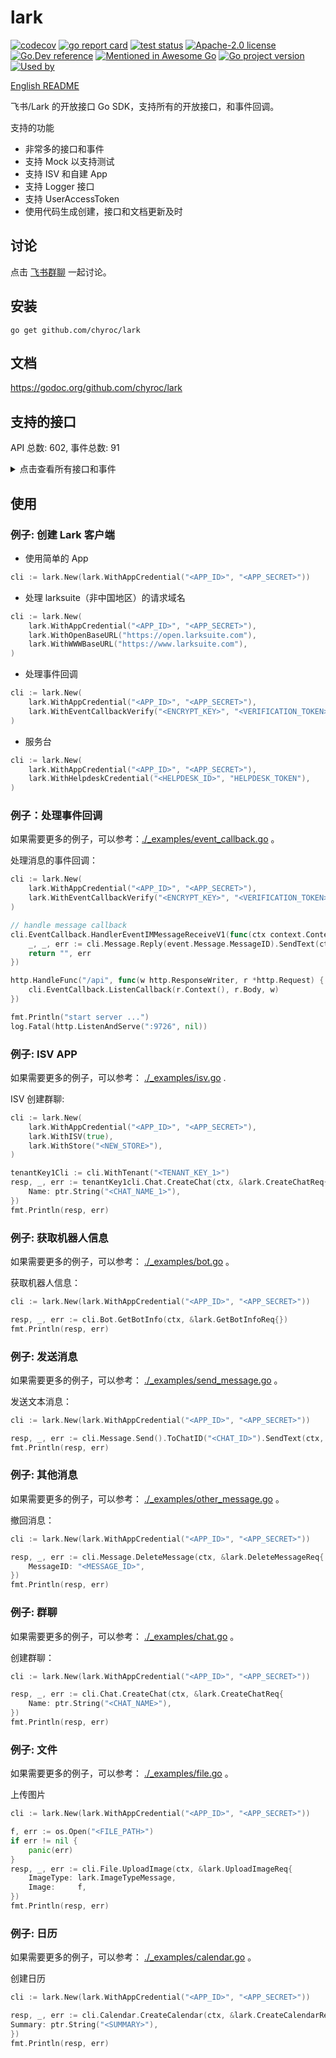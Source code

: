 # lark

[![codecov](https://codecov.io/gh/chyroc/lark/branch/master/graph/badge.svg?token=Z73T6YFF80)](https://codecov.io/gh/chyroc/lark)
[![go report card](https://goreportcard.com/badge/github.com/chyroc/lark "go report card")](https://goreportcard.com/report/github.com/chyroc/lark)
[![test status](https://github.com/chyroc/lark/actions/workflows/test.yml/badge.svg)](https://github.com/chyroc/lark/actions)
[![Apache-2.0 license](https://img.shields.io/badge/License-Apache%202.0-brightgreen.svg)](https://opensource.org/licenses/Apache-2.0)
[![Go.Dev reference](https://img.shields.io/badge/go.dev-reference-blue?logo=go&logoColor=white)](https://pkg.go.dev/github.com/chyroc/lark)
[![Mentioned in Awesome Go](https://awesome.re/mentioned-badge.svg)](https://github.com/avelino/awesome-go)
[![Go project version](https://badge.fury.io/go/github.com%2Fchyroc%2Flark.svg)](https://badge.fury.io/go/github.com%2Fchyroc%2Flark)
[![Used by](https://github-used-by.chyroc.cn/chyroc/lark.svg)]()

[English README](./README.md)

飞书/Lark 的开放接口 Go SDK，支持所有的开放接口，和事件回调。

支持的功能

- 非常多的接口和事件
- 支持 Mock 以支持测试
- 支持 ISV 和自建 App
- 支持 Logger 接口
- 支持 UserAccessToken
- 使用代码生成创建，接口和文档更新及时

## 讨论

⁣点击 [飞书群聊](https://applink.feishu.cn/client/chat/chatter/add_by_link?link_token=985n4cf0-70d7-444c-909f-98885892c233) 一起讨论。

## 安装

```shell
go get github.com/chyroc/lark
```

## 文档

https://godoc.org/github.com/chyroc/lark

## 支持的接口

API 总数: 602, 事件总数: 91

<details>
  <summary>
    点击查看所有接口和事件
  </summary>

- ACS
  - GetACSAccessRecordList
  - GetACSAccessRecordPhoto
  - GetACSDeviceList
  - GetACSUser
  - GetACSUserFace
  - GetACSUserList
  - UpdateACSUser
  - UpdateACSUserFace
- AI
  - DetectTextLanguage
  - RecognizeBasicImage
  - RecognizeSpeechFile
  - RecognizeSpeechStream
  - TranslateText
- Admin
  - AdminResetPassword
  - GetAdminDeptStats
  - GetAdminUserStats
- AppLink
  - OpenBot
  - OpenCalender
  - OpenCalenderAccount
  - OpenCalenderEventCreate
  - OpenCalenderView
  - OpenChat
  - OpenDocs
  - OpenLark
  - OpenMiniProgram
  - OpenSSOLogin
  - OpenScan
  - OpenTask
  - OpenTaskCreate
  - OpenTaskDetail
  - OpenTaskTab
  - OpenWebApp
  - OpenWebURL
- Application
  - CheckUserIsInApplicationPaidScope
  - GetApplication
  - GetApplicationAppAdminUserList
  - GetApplicationAppList
  - GetApplicationAppVisibility
  - GetApplicationFeedbackList
  - GetApplicationOrder
  - GetApplicationOrderList
  - GetApplicationUnderAuditList
  - GetApplicationUsageOverview
  - GetApplicationUsageTrend
  - GetApplicationUserAdminScope
  - GetApplicationUserVisibleApp
  - GetApplicationVersion
  - IsApplicationUserAdmin
  - UpdateApplication
  - UpdateApplicationAppVisibility
  - UpdateApplicationFeedback
  - UpdateApplicationVersion
- Approval
  - AddApprovalInstanceSign
  - ApproveApprovalInstance
  - CancelApprovalInstance
  - CheckApprovalExternalInstance
  - CreateApproval
  - CreateApprovalCarbonCopy
  - CreateApprovalExternalApproval
  - CreateApprovalExternalInstance
  - CreateApprovalInstance
  - GetApproval
  - GetApprovalExternalList
  - GetApprovalInstance
  - GetApprovalInstanceList
  - GetApprovalUserTaskList
  - PreviewApprovalInstance
  - RejectApprovalInstance
  - RollbackApprovalInstance
  - SearchApprovalCarbonCopy
  - SearchApprovalInstance
  - SearchApprovalTask
  - SendApprovalMessage
  - SubscribeApprovalSubscription
  - TransferApprovalInstance
  - UnsubscribeApprovalSubscription
  - UpdateApprovalMessage
  - UploadApprovalFile
- Attendance
  - BatchCreateAttendanceUserDailyShift
  - BatchCreateAttendanceUserFlow
  - BatchGetAttendanceUserFlow
  - CreateAttendanceGroup
  - CreateAttendanceShift
  - CreateAttendanceUserApproval
  - CreateAttendanceUserTaskRemedy
  - DeleteAttendanceGroup
  - DeleteAttendanceShift
  - DownloadAttendanceFile
  - GetAttendanceGroup
  - GetAttendanceGroupList
  - GetAttendanceShift
  - GetAttendanceShiftDetail
  - GetAttendanceShiftList
  - GetAttendanceUserApproval
  - GetAttendanceUserDailyShift
  - GetAttendanceUserFlow
  - GetAttendanceUserSettingList
  - GetAttendanceUserStatsData
  - GetAttendanceUserStatsField
  - GetAttendanceUserStatsView
  - GetAttendanceUserTask
  - GetAttendanceUserTaskRemedy
  - GetAttendanceUserTaskRemedyAllowedRemedyList
  - SearchAttendanceGroup
  - UpdateAttendanceRemedyApproval
  - UpdateAttendanceUserSetting
  - UpdateAttendanceUserStatsView
  - UploadAttendanceFile
- Auth
  - GetAccessToken
  - GetUserInfo
  - RefreshAccessToken
  - ResendAppTicket
- Baike
  - CreateBaikeDraft
  - CreateBaikeEntity
  - CreateBaikeUpdate
  - GetBaikeClassificationList
  - GetBaikeEntity
  - GetBaikeEntityList
  - HighlightBaikeEntity
  - MatchBaikeEntity
  - SearchBaikeEntity
  - UpdateBaikeEntity
- Bitable
  - BatchCreateBitableAppRoleMember
  - BatchCreateBitableRecord
  - BatchCreateBitableTable
  - BatchDeleteBitableAppRoleMember
  - BatchDeleteBitableRecord
  - BatchDeleteBitableTable
  - BatchUpdateBitableRecord
  - CreateBitableAppRole
  - CreateBitableAppRoleMember
  - CreateBitableField
  - CreateBitableRecord
  - CreateBitableTable
  - CreateBitableView
  - DeleteBitableAppRole
  - DeleteBitableAppRoleMember
  - DeleteBitableField
  - DeleteBitableRecord
  - DeleteBitableTable
  - DeleteBitableView
  - GetBitableAppRoleList
  - GetBitableAppRoleMemberList
  - GetBitableFieldList
  - GetBitableMeta
  - GetBitableRecord
  - GetBitableRecordList
  - GetBitableTableFormFieldList
  - GetBitableTableList
  - GetBitableViewList
  - UpdateBitableAppRole
  - UpdateBitableField
  - UpdateBitableMeta
  - UpdateBitableRecord
  - UpdateBitableTableFormField
- Bot
  - AddBotToChat
  - GetBotInfo
- Calendar
  - CreateCalendar
  - CreateCalendarACL
  - CreateCalendarEvent
  - CreateCalendarEventAttendee
  - CreateCalendarExchangeBinding
  - CreateCalendarTimeoffEvent
  - DeleteCalendar
  - DeleteCalendarACL
  - DeleteCalendarEvent
  - DeleteCalendarEventAttendee
  - DeleteCalendarExchangeBinding
  - DeleteCalendarTimeoffEvent
  - GenerateCaldavConf
  - GetCalendar
  - GetCalendarACLList
  - GetCalendarEvent
  - GetCalendarEventAttendeeChatMemberList
  - GetCalendarEventAttendeeList
  - GetCalendarEventList
  - GetCalendarExchangeBinding
  - GetCalendarFreeBusyList
  - GetCalendarList
  - GetPrimaryCalendar
  - SearchCalendar
  - SearchCalendarEvent
  - SubscribeCalendar
  - SubscribeCalendarACL
  - SubscribeCalendarChangeEvent
  - SubscribeCalendarEvent
  - UnsubscribeCalendar
  - UpdateCalendar
  - UpdateCalendarEvent
- Chat
  - AddChatMember
  - CreateChat
  - CreateChatManager
  - DeleteChat
  - DeleteChatManager
  - DeleteChatMember
  - DeleteChatTopNotice
  - GetChat
  - GetChatAnnouncement
  - GetChatListOfSelf
  - GetChatMemberList
  - GetChatModeration
  - GetChatOld
  - IsInChat
  - JoinChat
  - SearchChat
  - UpdateChat
  - UpdateChatAnnouncement
  - UpdateChatModeration
  - UpdateChatTopNotice
- Contact
  - AddContactGroupMember
  - BatchAddContactGroupMember
  - BatchDeleteContactGroupMember
  - BatchGetUser
  - BatchGetUserByID
  - BatchGetUserByIDOld
  - BindContactUnitDepartment
  - CreateContactGroup
  - CreateContactUnit
  - CreateDepartment
  - CreateEmployeeTypeEnum
  - CreateUser
  - DeleteContactGroup
  - DeleteContactGroupMember
  - DeleteContactUnit
  - DeleteDepartment
  - DeleteEmployeeTypeEnum
  - DeleteUser
  - GetContactCustomAttrList
  - GetContactGroup
  - GetContactGroupList
  - GetContactGroupMember
  - GetContactMemberGroupList
  - GetContactScopeList
  - GetContactUnit
  - GetContactUnitDepartmentList
  - GetContactUnitList
  - GetDepartment
  - GetDepartmentList
  - GetDepartmentListOld
  - GetEmployeeTypeEnumList
  - GetParentDepartment
  - GetUser
  - GetUserList
  - GetUserListOld
  - SearchDepartment
  - SearchUserOld
  - UnbindContactUnitDepartment
  - UnbindDepartmentChat
  - UpdateContactGroup
  - UpdateContactUnit
  - UpdateDepartment
  - UpdateDepartmentPatch
  - UpdateEmployeeTypeEnumPatch
  - UpdateUser
  - UpdateUserPatch
- Drive
  - AddSheetDimensionRange
  - AddWikiSpaceMember
  - AppendSheetValue
  - BatchDeleteDocxBlock
  - BatchGetDriveMediaTmpDownloadURL
  - BatchGetSheetValue
  - BatchSetSheetStyle
  - BatchSetSheetValue
  - BatchUpdateSheet
  - CheckDriveMemberPermission
  - CopyDriveFile
  - CopyWikiNode
  - CreateDocx
  - CreateDocxBlock
  - CreateDriveComment
  - CreateDriveDoc
  - CreateDriveExportTask
  - CreateDriveFile
  - CreateDriveFileSubscription
  - CreateDriveFolder
  - CreateDriveImportTask
  - CreateDriveMemberPermission
  - CreateDriveMemberPermissionOld
  - CreateSheet
  - CreateSheetConditionFormat
  - CreateSheetDataValidationDropdown
  - CreateSheetFilter
  - CreateSheetFilterView
  - CreateSheetFilterViewCondition
  - CreateSheetFloatImage
  - CreateSheetProtectedDimension
  - CreateWikiNode
  - CreateWikiSpace
  - DeleteDriveComment
  - DeleteDriveFile
  - DeleteDriveMemberPermission
  - DeleteDriveMemberPermissionOld
  - DeleteDriveSheetFile
  - DeleteSheetConditionFormat
  - DeleteSheetDataValidationDropdown
  - DeleteSheetDimensionRange
  - DeleteSheetFilter
  - DeleteSheetFilterView
  - DeleteSheetFilterViewCondition
  - DeleteSheetFloatImage
  - DeleteSheetProtectedDimension
  - DeleteWikiSpaceMember
  - DownloadDriveExportTask
  - DownloadDriveFile
  - DownloadDriveMedia
  - FindSheet
  - FinishUploadDriveFile
  - FinishUploadDriveMedia
  - GetDocxBlock
  - GetDocxBlockListOfBlock
  - GetDocxBlockListOfDocument
  - GetDocxDocument
  - GetDocxDocumentRawContent
  - GetDriveComment
  - GetDriveCommentList
  - GetDriveDocContent
  - GetDriveDocMeta
  - GetDriveDocRawContent
  - GetDriveExportTask
  - GetDriveFileList
  - GetDriveFileMeta
  - GetDriveFileStatistics
  - GetDriveFileSubscription
  - GetDriveFileTask
  - GetDriveFolderChildren
  - GetDriveFolderMeta
  - GetDriveImportTask
  - GetDriveMemberPermissionList
  - GetDrivePublicPermission
  - GetDriveRootFolderMeta
  - GetSheetConditionFormat
  - GetSheetDataValidationDropdown
  - GetSheetFilter
  - GetSheetFilterView
  - GetSheetFilterViewCondition
  - GetSheetFloatImage
  - GetSheetMeta
  - GetSheetProtectedDimension
  - GetSheetValue
  - GetWikiNode
  - GetWikiNodeList
  - GetWikiSpace
  - GetWikiSpaceList
  - GetWikiTask
  - ImportSheet
  - InsertSheetDimensionRange
  - MergeSheetCell
  - MoveDocsToWiki
  - MoveDriveFile
  - MoveSheetDimension
  - MoveWikiNode
  - PartUploadDriveFile
  - PartUploadDriveMedia
  - PrepareUploadDriveFile
  - PrepareUploadDriveMedia
  - PrependSheetValue
  - QuerySheetFilterView
  - QuerySheetFilterViewCondition
  - QuerySheetFloatImage
  - ReplaceSheet
  - SearchDriveFile
  - SetSheetStyle
  - SetSheetValue
  - SetSheetValueImage
  - SubscribeDriveFile
  - TransferDriveMemberPermission
  - UnmergeSheetCell
  - UpdateDocxBlock
  - UpdateDriveComment
  - UpdateDriveCommentPatch
  - UpdateDriveDocContent
  - UpdateDriveFileSubscription
  - UpdateDriveMemberPermission
  - UpdateDriveMemberPermissionOld
  - UpdateDrivePublicPermission
  - UpdateSheetConditionFormat
  - UpdateSheetDataValidationDropdown
  - UpdateSheetDimensionRange
  - UpdateSheetFilter
  - UpdateSheetFilterView
  - UpdateSheetFilterViewCondition
  - UpdateSheetFloatImage
  - UpdateSheetProperty
  - UpdateSheetProtectedDimension
  - UpdateWikiNodeTitle
  - UpdateWikiSpaceSetting
  - UploadDriveFile
  - UploadDriveMedia
- EHR
  - DownloadEHRAttachments
  - GetEHREmployeeList
- Event
  - GetEventOutboundIpList
- EventCallback
  - EventV1AddBot
  - EventV1AddUserToChat
  - EventV1AppOpen
  - EventV1AppStatusChange
  - EventV1AppTicket
  - EventV1AppUninstalled
  - EventV1ApprovalCc
  - EventV1ApprovalInstance
  - EventV1ApprovalTask
  - EventV1ChatDisband
  - EventV1LeaveApprovalV2
  - EventV1OrderPaid
  - EventV1OutApproval
  - EventV1P2PChatCreate
  - EventV1ReceiveMessage
  - EventV1RemedyApproval
  - EventV1RemoveBot
  - EventV1RemoveUserFromChat
  - EventV1RevokeAddUserFromChat
  - EventV1ShiftApproval
  - EventV1ThirdPartyMeetingRoomEventCreated
  - EventV1ThirdPartyMeetingRoomEventDeleted
  - EventV1ThirdPartyMeetingRoomEventUpdated
  - EventV1TripApproval
  - EventV1WorkApproval
  - EventV2ACSAccessRecordCreatedV1
  - EventV2ACSUserUpdatedV1
  - EventV2ApplicationApplicationAppVersionAuditV6
  - EventV2ApplicationApplicationAppVersionPublishApplyV6
  - EventV2ApplicationApplicationAppVersionPublishRevokeV6
  - EventV2ApplicationApplicationCreatedV6
  - EventV2ApplicationApplicationFeedbackCreatedV6
  - EventV2ApplicationApplicationFeedbackUpdatedV6
  - EventV2ApplicationApplicationVisibilityAddedV6
  - EventV2ApprovalApprovalUpdatedV4
  - EventV2CalendarCalendarACLCreatedV4
  - EventV2CalendarCalendarACLDeletedV4
  - EventV2CalendarCalendarChangedV4
  - EventV2CalendarCalendarEventChangedV4
  - EventV2ContactCustomAttrEventUpdatedV3
  - EventV2ContactDepartmentCreatedV3
  - EventV2ContactDepartmentDeletedV3
  - EventV2ContactDepartmentUpdatedV3
  - EventV2ContactEmployeeTypeEnumActivedV3
  - EventV2ContactEmployeeTypeEnumCreatedV3
  - EventV2ContactEmployeeTypeEnumDeactivatedV3
  - EventV2ContactEmployeeTypeEnumDeletedV3
  - EventV2ContactEmployeeTypeEnumUpdatedV3
  - EventV2ContactScopeUpdatedV3
  - EventV2ContactUserCreatedV3
  - EventV2ContactUserDeletedV3
  - EventV2ContactUserUpdatedV3
  - EventV2DriveFileBitableRecordChangedV1
  - EventV2DriveFileDeletedV1
  - EventV2DriveFileEditV1
  - EventV2DriveFilePermissionMemberAddedV1
  - EventV2DriveFilePermissionMemberRemovedV1
  - EventV2DriveFileReadV1
  - EventV2DriveFileTitleUpdatedV1
  - EventV2DriveFileTrashedV1
  - EventV2HelpdeskNotificationApproveV1
  - EventV2HelpdeskTicketCreatedV1
  - EventV2HelpdeskTicketMessageCreatedV1
  - EventV2HelpdeskTicketUpdatedV1
  - EventV2IMChatDisbandedV1
  - EventV2IMChatMemberBotAddedV1
  - EventV2IMChatMemberBotDeletedV1
  - EventV2IMChatMemberUserAddedV1
  - EventV2IMChatMemberUserDeletedV1
  - EventV2IMChatMemberUserWithdrawnV1
  - EventV2IMChatUpdatedV1
  - EventV2IMMessageReactionCreatedV1
  - EventV2IMMessageReactionDeletedV1
  - EventV2IMMessageReadV1
  - EventV2IMMessageReceiveV1
  - EventV2MeetingRoomMeetingRoomCreatedV1
  - EventV2MeetingRoomMeetingRoomDeletedV1
  - EventV2MeetingRoomMeetingRoomStatusChangedV1
  - EventV2MeetingRoomMeetingRoomUpdatedV1
  - EventV2TaskTaskCommentUpdatedV1
  - EventV2TaskTaskUpdateTenantV1
  - EventV2TaskTaskUpdatedV1
  - EventV2VCMeetingJoinMeetingV1
  - EventV2VCMeetingLeaveMeetingV1
  - EventV2VCMeetingMeetingEndedV1
  - EventV2VCMeetingMeetingStartedV1
  - EventV2VCMeetingRecordingEndedV1
  - EventV2VCMeetingRecordingReadyV1
  - EventV2VCMeetingRecordingStartedV1
  - EventV2VCMeetingShareEndedV1
  - EventV2VCMeetingShareStartedV1
- File
  - DownloadFile
  - DownloadImage
  - UploadFile
  - UploadImage
- Helpdesk
  - AnswerHelpdeskTicketUserQuery
  - CancelApproveHelpdeskNotification
  - CancelSendHelpdeskNotification
  - CreateHelpdeskAgentSchedule
  - CreateHelpdeskAgentSkill
  - CreateHelpdeskCategory
  - CreateHelpdeskFAQ
  - CreateHelpdeskNotification
  - CreateHelpdeskTicketCustomizedField
  - DeleteHelpdeskAgentSchedule
  - DeleteHelpdeskAgentSkill
  - DeleteHelpdeskCategory
  - DeleteHelpdeskFAQ
  - DeleteHelpdeskTicketCustomizedField
  - DownloadHelpdeskTicketImage
  - ExecuteSendHelpdeskNotification
  - GetHelpdeskAgentEmail
  - GetHelpdeskAgentSchedule
  - GetHelpdeskAgentScheduleList
  - GetHelpdeskAgentSkill
  - GetHelpdeskAgentSkillList
  - GetHelpdeskAgentSkillRuleList
  - GetHelpdeskCategory
  - GetHelpdeskCategoryList
  - GetHelpdeskFAQ
  - GetHelpdeskFAQImage
  - GetHelpdeskFAQList
  - GetHelpdeskNotification
  - GetHelpdeskTicket
  - GetHelpdeskTicketCustomizedField
  - GetHelpdeskTicketCustomizedFieldList
  - GetHelpdeskTicketCustomizedFields
  - GetHelpdeskTicketList
  - GetHelpdeskTicketMessageList
  - PreviewHelpdeskNotification
  - SearchHelpdeskFAQ
  - SendHelpdeskMessage
  - SendHelpdeskTicketMessage
  - StartHelpdeskService
  - SubmitApproveHelpdeskNotification
  - SubscribeHelpdeskEvent
  - UnsubscribeHelpdeskEvent
  - UpdateHelpdeskAgent
  - UpdateHelpdeskAgentSchedule
  - UpdateHelpdeskAgentSkill
  - UpdateHelpdeskCategory
  - UpdateHelpdeskFAQ
  - UpdateHelpdeskNotification
  - UpdateHelpdeskTicket
  - UpdateHelpdeskTicketCustomizedField
- Hire
  - CreateHireApplication
  - CreateHireNote
  - GetHireApplication
  - GetHireApplicationInterviewList
  - GetHireApplicationList
  - GetHireAttachment
  - GetHireAttachmentPreview
  - GetHireEmployee
  - GetHireEmployeeByApplication
  - GetHireJob
  - GetHireJobManager
  - GetHireJobProcessList
  - GetHireNote
  - GetHireNoteList
  - GetHireOfferByApplication
  - GetHireOfferSchema
  - GetHireReferralByApplication
  - GetHireResumeSource
  - GetHireTalent
  - MakeHireTransferOnboardByApplication
  - TerminateHireApplication
  - UpdateHireEmployee
  - UpdateHireNote
- HumanAuth
  - CreateIdentity
  - CropFaceVerifyImage
  - GetFaceVerifyAuthResult
  - UploadFaceVerifyImage
- Jssdk
  - GetJssdkTicket
- Mail
  - ClearPublicMailboxMember
  - CreateMailGroup
  - CreateMailGroupAlias
  - CreateMailGroupMember
  - CreateMailGroupPermissionMember
  - CreateMailPublicMailboxAlias
  - CreateMailUserMailboxAlias
  - CreatePublicMailbox
  - CreatePublicMailboxMember
  - DeleteMailGroup
  - DeleteMailGroupAlias
  - DeleteMailGroupMember
  - DeleteMailGroupPermissionMember
  - DeleteMailPublicMailboxAlias
  - DeleteMailUserMailbox
  - DeleteMailUserMailboxAlias
  - DeletePublicMailbox
  - DeletePublicMailboxMember
  - GetMailGroup
  - GetMailGroupAliasList
  - GetMailGroupList
  - GetMailGroupMember
  - GetMailGroupMemberList
  - GetMailGroupPermissionMember
  - GetMailGroupPermissionMemberList
  - GetMailPublicMailboxAliasList
  - GetMailUser
  - GetMailUserMailboxAliasList
  - GetPublicMailbox
  - GetPublicMailboxList
  - GetPublicMailboxMember
  - GetPublicMailboxMemberList
  - UpdateMailGroup
  - UpdateMailGroupPatch
  - UpdatePublicMailbox
  - UpdatePublicMailboxPatch
- MeetingRoom
  - BatchGetMeetingRoomBuilding
  - BatchGetMeetingRoomBuildingID
  - BatchGetMeetingRoomFreebusy
  - BatchGetMeetingRoomRoom
  - BatchGetMeetingRoomRoomID
  - BatchGetMeetingRoomSummary
  - CreateMeetingRoomBuilding
  - CreateMeetingRoomRoom
  - DeleteMeetingRoomBuilding
  - DeleteMeetingRoomRoom
  - GetMeetingRoomBuildingList
  - GetMeetingRoomCountryList
  - GetMeetingRoomCustomization
  - GetMeetingRoomDistrictList
  - GetMeetingRoomRoomList
  - ReplyMeetingRoomInstance
  - UpdateMeetingRoomBuilding
  - UpdateMeetingRoomRoom
- Message
  - BatchDeleteMessage
  - BatchSendOldRawMessage
  - CreateMessageReaction
  - DeleteEphemeralMessage
  - DeleteMessage
  - DeleteMessageReaction
  - GetBatchSentMessageProgress
  - GetBatchSentMessageReadUser
  - GetMessage
  - GetMessageFile
  - GetMessageList
  - GetMessageReactionList
  - GetMessageReadUserList
  - ReplyRawMessage
  - SendEphemeralMessage
  - SendRawMessage
  - SendRawMessageOld
  - SendUrgentAppMessage
  - SendUrgentPhoneMessage
  - SendUrgentSmsMessage
  - UpdateMessage
  - UpdateMessageDelay
- OKR
  - BatchGetOKR
  - GetOKRPeriodList
  - GetUserOKRList
- Passport
  - GetPassportSession
- Search
  - CreateSearchDataSource
  - CreateSearchDataSourceItem
  - DeleteSearchDataSource
  - DeleteSearchDataSourceItem
  - GetSearchDataSource
  - GetSearchDataSourceItem
  - GetSearchDataSourceList
  - UpdateSearchDataSource
- Task
  - CompleteTask
  - CreateTask
  - CreateTaskCollaborator
  - CreateTaskComment
  - CreateTaskFollower
  - CreateTaskReminder
  - DeleteTask
  - DeleteTaskCollaborator
  - DeleteTaskComment
  - DeleteTaskFollower
  - DeleteTaskReminder
  - GetTask
  - GetTaskCollaboratorList
  - GetTaskComment
  - GetTaskCommentList
  - GetTaskFollowerList
  - GetTaskList
  - GetTaskReminderList
  - UncompleteTask
  - UpdateTask
  - UpdateTaskComment
- Tenant
  - GetTenant
- VC
  - ApplyVCReserve
  - DeleteVCReserve
  - EndVCMeeting
  - GetVCDailyReport
  - GetVCMeeting
  - GetVCMeetingRecording
  - GetVCReserve
  - GetVCReserveActiveMeeting
  - GetVCRoomConfig
  - GetVCTopUserReport
  - InviteVCMeeting
  - KickoutVCMeeting
  - ListVCMeetingByNo
  - SetVCHostMeeting
  - SetVCPermissionMeetingRecording
  - SetVCRoomConfig
  - StartVCMeetingRecording
  - StopVCMeetingRecording
  - UpdateVCReserve


</details>

## 使用

### 例子: 创建 Lark 客户端

- 使用简单的 App

```go
cli := lark.New(lark.WithAppCredential("<APP_ID>", "<APP_SECRET>"))
```

- 处理 larksuite（非中国地区）的请求域名

```go
cli := lark.New(
    lark.WithAppCredential("<APP_ID>", "<APP_SECRET>"),
    lark.WithOpenBaseURL("https://open.larksuite.com"),
    lark.WithWWWBaseURL("https://www.larksuite.com"),
)
```

- 处理事件回调

```go
cli := lark.New(
    lark.WithAppCredential("<APP_ID>", "<APP_SECRET>"),
    lark.WithEventCallbackVerify("<ENCRYPT_KEY>", "<VERIFICATION_TOKEN>"),
)
```

- 服务台

```go
cli := lark.New(
    lark.WithAppCredential("<APP_ID>", "<APP_SECRET>"),
    lark.WithHelpdeskCredential("<HELPDESK_ID>", "HELPDESK_TOKEN"),
)
```

### 例子：处理事件回调

如果需要更多的例子，可以参考：[./_examples/event_callback.go](./_examples/event_callback.go) 。

处理消息的事件回调：

```go
cli := lark.New(
    lark.WithAppCredential("<APP_ID>", "<APP_SECRET>"),
    lark.WithEventCallbackVerify("<ENCRYPT_KEY>", "<VERIFICATION_TOKEN>"),
)

// handle message callback
cli.EventCallback.HandlerEventIMMessageReceiveV1(func(ctx context.Context, cli *lark.Lark, schema string, header *lark.EventV2Header, event *lark.EventV2IMMessageReceiveV1) (string, error) {
    _, _, err := cli.Message.Reply(event.Message.MessageID).SendText(ctx, "hi, "+event.Message.Content)
    return "", err
})

http.HandleFunc("/api", func(w http.ResponseWriter, r *http.Request) {
    cli.EventCallback.ListenCallback(r.Context(), r.Body, w)
})

fmt.Println("start server ...")
log.Fatal(http.ListenAndServe(":9726", nil))
```

### 例子: ISV APP

如果需要更多的例子，可以参考： [./_examples/isv.go](./_examples/isv.go) .

ISV 创建群聊:

```go
cli := lark.New(
    lark.WithAppCredential("<APP_ID>", "<APP_SECRET>"),
    lark.WithISV(true),
    lark.WithStore("<NEW_STORE>"),
)

tenantKey1Cli := cli.WithTenant("<TENANT_KEY_1>")
resp, _, err := tenantKey1cli.Chat.CreateChat(ctx, &lark.CreateChatReq{
    Name: ptr.String("<CHAT_NAME_1>"),
})
fmt.Println(resp, err)
```

### 例子: 获取机器人信息

如果需要更多的例子，可以参考： [./_examples/bot.go](./_examples/bot.go) 。

获取机器人信息：

```go
cli := lark.New(lark.WithAppCredential("<APP_ID>", "<APP_SECRET>"))

resp, _, err := cli.Bot.GetBotInfo(ctx, &lark.GetBotInfoReq{})
fmt.Println(resp, err)
```

### 例子: 发送消息

如果需要更多的例子，可以参考： [./_examples/send_message.go](./_examples/send_message.go) 。

发送文本消息：

```go
cli := lark.New(lark.WithAppCredential("<APP_ID>", "<APP_SECRET>"))

resp, _, err := cli.Message.Send().ToChatID("<CHAT_ID>").SendText(ctx, "<TEXT>")
fmt.Println(resp, err)
```

### 例子: 其他消息

如果需要更多的例子，可以参考： [./_examples/other_message.go](./_examples/other_message.go) 。

撤回消息：

```go
cli := lark.New(lark.WithAppCredential("<APP_ID>", "<APP_SECRET>"))

resp, _, err := cli.Message.DeleteMessage(ctx, &lark.DeleteMessageReq{
    MessageID: "<MESSAGE_ID>",
})
fmt.Println(resp, err)
```

### 例子: 群聊

如果需要更多的例子，可以参考： [./_examples/chat.go](./_examples/chat.go) 。

创建群聊：

```go
cli := lark.New(lark.WithAppCredential("<APP_ID>", "<APP_SECRET>"))

resp, _, err := cli.Chat.CreateChat(ctx, &lark.CreateChatReq{
    Name: ptr.String("<CHAT_NAME>"),
})
fmt.Println(resp, err)
```

### 例子: 文件

如果需要更多的例子，可以参考： [./_examples/file.go](./_examples/file.go) 。

上传图片

```go
cli := lark.New(lark.WithAppCredential("<APP_ID>", "<APP_SECRET>"))

f, err := os.Open("<FILE_PATH>")
if err != nil {
    panic(err)
}
resp, _, err := cli.File.UploadImage(ctx, &lark.UploadImageReq{
    ImageType: lark.ImageTypeMessage,
    Image:     f,
})
fmt.Println(resp, err)
```

### 例子: 日历

如果需要更多的例子，可以参考： [./_examples/calendar.go](./_examples/calendar.go) 。

创建日历

```go
cli := lark.New(lark.WithAppCredential("<APP_ID>", "<APP_SECRET>"))

resp, _, err := cli.Calendar.CreateCalendar(ctx, &lark.CreateCalendarReq{
Summary: ptr.String("<SUMMARY>"),
})
fmt.Println(resp, err)
```
